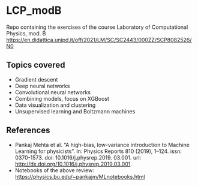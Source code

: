 # LCP_modB
Repo containing the exercises of the course Laboratory of Computational Physics, mod. B https://en.didattica.unipd.it/off/2021/LM/SC/SC2443/000ZZ/SCP8082526/N0

## Topics covered
- Gradient descent
- Deep neural networks 
- Convolutional neural networks 
- Combining models, focus on XGBoost
- Data visualization and clustering
- Unsupervised learning and Boltzmann machines 

## References 
- Pankaj Mehta et al. “A high-bias, low-variance introduction to Machine Learning for physicists”. In: Physics Reports 810 (2019), 1–124. issn: 0370-1573. doi: 10.1016/j.physrep.2019. 03.001. url: http://dx.doi.org/10.1016/j.physrep.2019.03.001.
- Notebooks of the above review: https://physics.bu.edu/~pankajm/MLnotebooks.html
